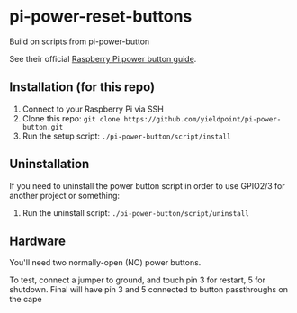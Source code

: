 # pi-power-reset-buttons

Build on scripts from pi-power-button

See their official [Raspberry Pi power button guide](https://howchoo.com/g/mwnlytk3zmm/how-to-add-a-power-button-to-your-raspberry-pi).

## Installation (for this repo)

1. Connect to your Raspberry Pi via SSH
1. Clone this repo: `git clone https://github.com/yieldpoint/pi-power-button.git`
1. Run the setup script: `./pi-power-button/script/install`

## Uninstallation

If you need to uninstall the power button script in order to use GPIO2/3 for another project or something:

1. Run the uninstall script: `./pi-power-button/script/uninstall`

## Hardware

You'll need two normally-open (NO) power buttons. 

To test, connect a jumper to ground, and touch pin 3 for restart, 5 for shutdown.
Final will have pin 3 and 5 connected to button passthroughs on the cape
